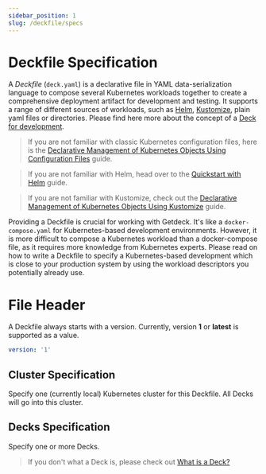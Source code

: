 ```yaml
---
sidebar_position: 1
slug: /deckfile/specs
---
```

# Deckfile Specification
A _Deckfile_ (`deck.yaml`) is a declarative file in YAML data-serialization language to compose several Kubernetes 
workloads together to create a comprehensive deployment artifact for development and testing. It supports a range of
different sources of workloads, such as [Helm](https://helm.sh), [Kustomize](https://kustomize.io/), plain yaml files
or directories. Please find here more about the concept of a [Deck for development](/docs/deck).

> If you are not familiar with classic Kubernetes configuration files, here is the [Declarative Management of Kubernetes Objects Using Configuration Files](https://kubernetes.io/docs/tasks/manage-kubernetes-objects/declarative-config/) guide.

> If you are not familiar with Helm, head over to the [Quickstart with Helm](https://helm.sh/docs/intro/quickstart/) guide.

> If you are not familiar with Kustomize, check out the  [Declarative Management of Kubernetes Objects Using Kustomize](https://kubernetes.io/docs/tasks/manage-kubernetes-objects/kustomization/) guide.

Providing a Deckfile is crucial for working with Getdeck. It's like a `docker-compose.yaml` for Kubernetes-based development
environments. However, it is more difficult to compose a Kubernetes workload than a docker-compose file, as it requires
more knowledge from Kubernetes experts. Please read on how to write a Deckfile to specify a Kubernetes-based development
which is close to your production system by using the workload descriptors you potentially already use.

# File Header
A Deckfile always starts with a version. Currently, version **1** or **latest** is supported as a value.
```yaml
version: '1'
```


## Cluster Specification
Specify one (currently local) Kubernetes cluster for this Deckfile. All Decks will go into this cluster.


## Decks Specification
Specify one or more Decks.
> If you don't what a Deck is, please check out [What is a Deck?](/docs/deck)
